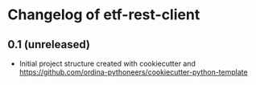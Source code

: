 Changelog of etf-rest-client
=============================

0.1 (unreleased)
----------------

- Initial project structure created with cookiecutter and
  https://github.com/ordina-pythoneers/cookiecutter-python-template
